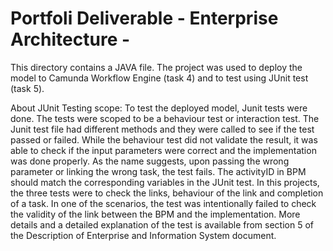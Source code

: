 # Portfoli Deliverable - Enterprise Architecture -

This directory contains a JAVA file. The project was used to deploy the model to Camunda Workflow Engine (task 4) and to test using JUnit test (task 5). 

About JUnit Testing scope: 
To test the deployed model, Junit tests were done. The tests were scoped to be a behaviour test or interaction test. The Junit test file had different methods and they were called to see if the test passed or failed. While the behaviour test did not validate the result, it was able to check if the input parameters were correct and the implementation was done properly. As the name suggests, upon passing the wrong parameter or linking the wrong task, the test fails. The activityID in BPM should match the corresponding variables in the JUnit test. In this projects, the three tests were to check the links, behaviour of the link and completion of a task. In one of the scenarios, the test was intentionally failed to check the validity of the link between the BPM and the implementation. More details and a detailed explanation of the test is available from section 5 of the Description of Enterprise and Information System document. 